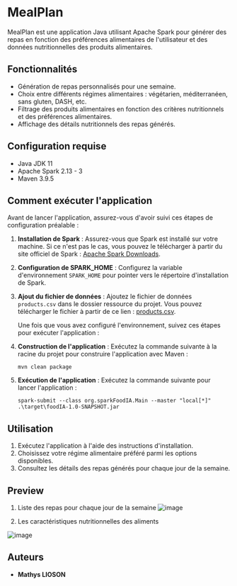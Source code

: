 # MealPlan  

MealPlan est une application Java utilisant Apache Spark pour générer des repas en fonction des préférences alimentaires de l'utilisateur et des données nutritionnelles des produits alimentaires.

## Fonctionnalités

- Génération de repas personnalisés pour une semaine.
- Choix entre différents régimes alimentaires : végétarien, méditerranéen, sans gluten, DASH, etc.
- Filtrage des produits alimentaires en fonction des critères nutritionnels et des préférences alimentaires.
- Affichage des détails nutritionnels des repas générés.

## Configuration requise

- Java JDK 11
- Apache Spark 2.13 - 3
- Maven 3.9.5


## Comment exécuter l'application

Avant de lancer l'application, assurez-vous d'avoir suivi ces étapes de configuration préalable :

1. **Installation de Spark** : Assurez-vous que Spark est installé sur votre machine. Si ce n'est pas le cas, vous pouvez le télécharger à partir du site officiel de Spark : [Apache Spark Downloads](https://spark.apache.org/downloads.html).

2. **Configuration de SPARK_HOME** : Configurez la variable d'environnement `SPARK_HOME` pour pointer vers le répertoire d'installation de Spark.

3. **Ajout du fichier de données** : Ajoutez le fichier de données `products.csv` dans le dossier ressource du projet. Vous pouvez télécharger le fichier à partir de ce lien : [products.csv](https://www.kaggle.com/openfoodfacts/world-food-facts).

   Une fois que vous avez configuré l'environnement, suivez ces étapes pour exécuter l'application :

1. **Construction de l'application** : Exécutez la commande suivante à la racine du projet pour construire l'application avec Maven :
   ```shell
   mvn clean package
    ```
2. **Exécution de l'application** : Exécutez la commande suivante pour lancer l'application :
    ```shell
   spark-submit --class org.sparkFoodIA.Main --master "local[*]" .\target\foodIA-1.0-SNAPSHOT.jar
   ```

## Utilisation

1. Exécutez l'application à l'aide des instructions d'installation.
2. Choisissez votre régime alimentaire préféré parmi les options disponibles.
3. Consultez les détails des repas générés pour chaque jour de la semaine.

## Preview

1. Liste des repas pour chaque jour de la semaine
![image](https://github.com/MathysLioson/MealPlan/assets/77407012/2502e50c-f984-4002-b733-6bbe2afea805)

2. Les caractéristiques nutritionnelles des aliments

![image](https://github.com/MathysLioson/MealPlan/assets/77407012/1e1c5e26-adfc-44b4-bab8-455f717ce3ca)


## Auteurs

- **Mathys LIOSON**

